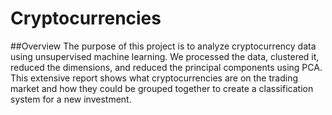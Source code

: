 # Cryptocurrencies
##Overview
The purpose of this project is to analyze cryptocurrency data using unsupervised machine learning. We processed the data, clustered it, reduced the dimensions, and reduced the principal components using PCA. This extensive report shows what cryptocurrencies are on the trading market and how they could be grouped together to create a classification system for a new investment. 
